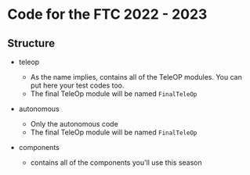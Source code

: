 # Code for the FTC 2022 - 2023 
## Structure
- teleop
    - As the name implies, contains all of the TeleOP modules. You can put here your test codes too.
    - The final TeleOp module will be named ```FinalTeleOp``` 
- autonomous
  - Only the autonomous code
  - The final TeleOp module will be named ```FinalTeleOp``` 

- components
  - contains all of the components you'll use this season 